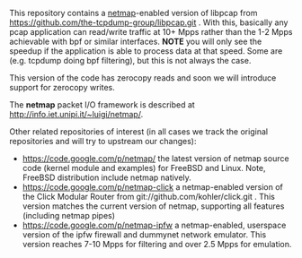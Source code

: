 This repository contains a [netmap](http://info.iet.unipi.it/~luigi/netmap/)-enabled version of libpcap from https://github.com/the-tcpdump-group/libpcap.git . With this, basically any pcap application can read/write traffic at 10+ Mpps rather than the 1-2 Mpps achievable with bpf or similar interfaces. **NOTE** you will only see the speedup if the application is able to process data at that speed. Some are (e.g. tcpdump doing bpf filtering), but this is not always the case.

This version of the code has zerocopy reads and soon we will introduce support for zerocopy writes.

The **netmap** packet I/O framework is described at http://info.iet.unipi.it/~luigi/netmap/.

Other related repositories of interest (in all cases we track the original repositories and will try to upstream our changes):

  * https://code.google.com/p/netmap/ the latest version of netmap source code (kernel module and examples) for FreeBSD and Linux. Note, FreeBSD distribution include netmap natively.
  * https://code.google.com/p/netmap-click a netmap-enabled version of the Click Modular Router from git://github.com/kohler/click.git . This version matches the current version of netmap, supporting all features (including netmap pipes)
  * https://code.google.com/p/netmap-ipfw a netmap-enabled, userspace version of the ipfw firewall and dummynet network emulator. This version reaches 7-10 Mpps for filtering and over 2.5 Mpps for emulation.